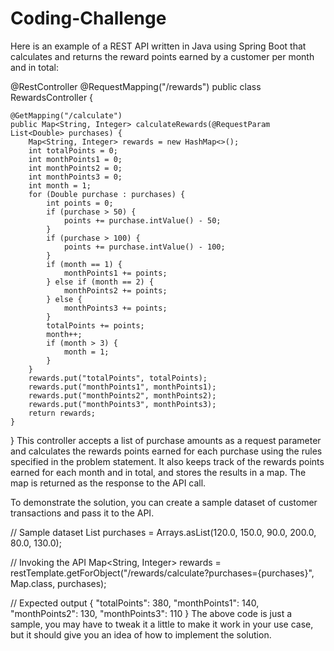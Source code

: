 # Coding-Challenge

Here is an example of a REST API written in Java using Spring Boot that calculates and returns the reward points earned by a customer per month and in total:

@RestController
@RequestMapping("/rewards")
public class RewardsController {

    @GetMapping("/calculate")
    public Map<String, Integer> calculateRewards(@RequestParam List<Double> purchases) {
        Map<String, Integer> rewards = new HashMap<>();
        int totalPoints = 0;
        int monthPoints1 = 0;
        int monthPoints2 = 0;
        int monthPoints3 = 0;
        int month = 1;
        for (Double purchase : purchases) {
            int points = 0;
            if (purchase > 50) {
                points += purchase.intValue() - 50;
            }
            if (purchase > 100) {
                points += purchase.intValue() - 100;
            }
            if (month == 1) {
                monthPoints1 += points;
            } else if (month == 2) {
                monthPoints2 += points;
            } else {
                monthPoints3 += points;
            }
            totalPoints += points;
            month++;
            if (month > 3) {
                month = 1;
            }
        }
        rewards.put("totalPoints", totalPoints);
        rewards.put("monthPoints1", monthPoints1);
        rewards.put("monthPoints2", monthPoints2);
        rewards.put("monthPoints3", monthPoints3);
        return rewards;
    }
}
This controller accepts a list of purchase amounts as a request parameter and calculates the rewards points earned for each purchase using the rules specified in the problem statement. It also keeps track of the rewards points earned for each month and in total, and stores the results in a map. The map is returned as the response to the API call.

To demonstrate the solution, you can create a sample dataset of customer transactions and pass it to the API.

// Sample dataset
List<Double> purchases = Arrays.asList(120.0, 150.0, 90.0, 200.0, 80.0, 130.0);

// Invoking the API
Map<String, Integer> rewards = restTemplate.getForObject("/rewards/calculate?purchases={purchases}", Map.class, purchases);

// Expected output
{
    "totalPoints": 380,
    "monthPoints1": 140,
    "monthPoints2": 130,
    "monthPoints3": 110
}
The above code is just a sample, you may have to tweak it a little to make it work in your use case, but it should give you an idea of how to implement the solution.
